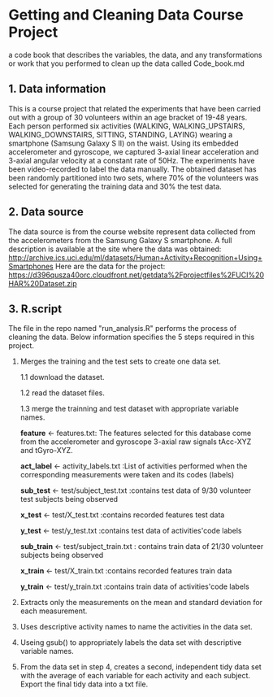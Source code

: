 

# Getting and Cleaning Data Course Project

a code book that describes the variables, the data, and any
transformations or work that you performed to clean up the data called
Code_book.md

## 1. Data information

This is a course project that related the experiments that have been
carried out with a group of 30 volunteers within an age bracket of 19-48
years. Each person performed six activities (WALKING, WALKING_UPSTAIRS,
WALKING_DOWNSTAIRS, SITTING, STANDING, LAYING) wearing a smartphone
(Samsung Galaxy S II) on the waist. Using its embedded accelerometer and
gyroscope, we captured 3-axial linear acceleration and 3-axial angular
velocity at a constant rate of 50Hz. The experiments have been
video-recorded to label the data manually. The obtained dataset has been
randomly partitioned into two sets, where 70% of the volunteers was
selected for generating the training data and 30% the test data.

## 2. Data source

The data source is from the course website represent data collected from
the accelerometers from the Samsung Galaxy S smartphone. A full
description is available at the site where the data was obtained:
<http://archive.ics.uci.edu/ml/datasets/Human+Activity+Recognition+Using+Smartphones>
Here are the data for the project:
<https://d396qusza40orc.cloudfront.net/getdata%2Fprojectfiles%2FUCI%20HAR%20Dataset.zip>

## 3. R.script

The file in the repo named "run_analysis.R" performs the process of
cleaning the data. Below information specifies the 5 steps required in
this project.

1.  Merges the training and the test sets to create one data set.

    1.1 download the dataset.

    1.2 read the dataset files.

    1.3 merge the trainning and test dataset with appropriate variable
    names.

    **feature** \<- features.txt: The features selected for this
    database come from the accelerometer and gyroscope 3-axial raw
    signals tAcc-XYZ and tGyro-XYZ.

    **act_label** \<- activity_labels.txt :List of activities performed
    when the corresponding measurements were taken and its codes
    (labels)

    **sub_test** \<- test/subject_test.txt :contains test data of
    9/30 volunteer test subjects being observed

    **x_test** \<- test/X_test.txt :contains recorded features test data

    **y_test** \<- test/y_test.txt :contains test data of
    activities'code labels

    **sub_train** \<- test/subject_train.txt : contains train data
    of 21/30 volunteer subjects being observed

    **x_train** \<- test/X_train.txt :contains recorded features train
    data

    **y_train** \<- test/y_train.txt :contains train data of
    activities'code labels

2.  Extracts only the measurements on the mean and standard deviation
    for each measurement.

3.  Uses descriptive activity names to name the activities in the data
    set.

4.  Useing gsub() to appropriately labels the data set with descriptive
    variable names.

5.  From the data set in step 4, creates a second, independent tidy data
    set with the average of each variable for each activity and each
    subject. Export the final tidy data into a txt file.
